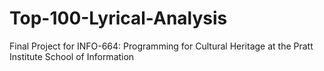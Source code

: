 # Top-100-Lyrical-Analysis
 Final Project for INFO-664: Programming for Cultural Heritage at the Pratt Institute School of Information
